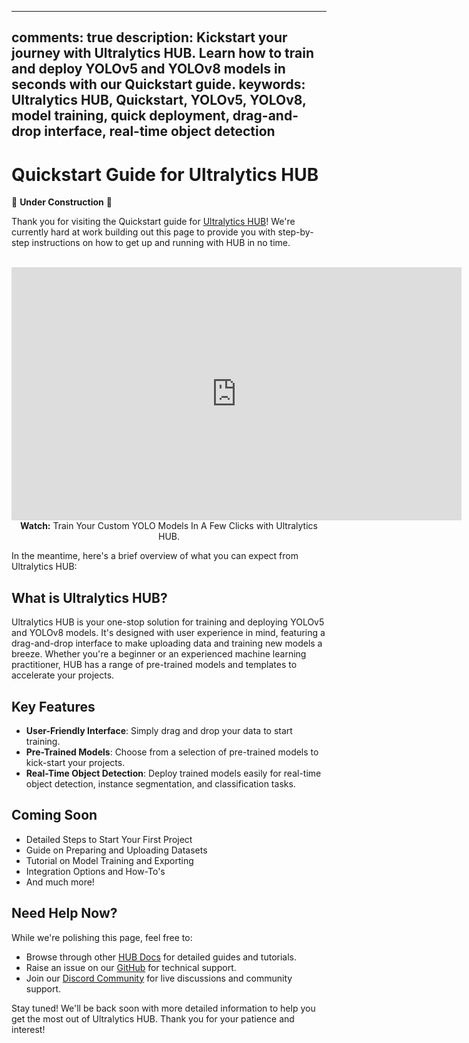 ______________________________________________________________________

## comments: true description: Kickstart your journey with Ultralytics HUB. Learn how to train and deploy YOLOv5 and YOLOv8 models in seconds with our Quickstart guide. keywords: Ultralytics HUB, Quickstart, YOLOv5, YOLOv8, model training, quick deployment, drag-and-drop interface, real-time object detection

# Quickstart Guide for Ultralytics HUB

🚧 **Under Construction** 🚧

Thank you for visiting the Quickstart guide for [Ultralytics HUB](https://hub.ultralytics.com/)! We're currently hard at work building out this page to provide you with step-by-step instructions on how to get up and running with HUB in no time.

<p align="center">
  <br>
  <iframe width="720" height="405" src="https://www.youtube.com/embed/lveF9iCMIzc?si=_Q4WB5kMB5qNe7q6"
    title="YouTube video player" frameborder="0"
    allow="accelerometer; autoplay; clipboard-write; encrypted-media; gyroscope; picture-in-picture; web-share"
    allowfullscreen>
  </iframe>
  <br>
  <strong>Watch:</strong> Train Your Custom YOLO Models In A Few Clicks with Ultralytics HUB.
</p>

In the meantime, here's a brief overview of what you can expect from Ultralytics HUB:

## What is Ultralytics HUB?

Ultralytics HUB is your one-stop solution for training and deploying YOLOv5 and YOLOv8 models. It's designed with user experience in mind, featuring a drag-and-drop interface to make uploading data and training new models a breeze. Whether you're a beginner or an experienced machine learning practitioner, HUB has a range of pre-trained models and templates to accelerate your projects.

## Key Features

- **User-Friendly Interface**: Simply drag and drop your data to start training.
- **Pre-Trained Models**: Choose from a selection of pre-trained models to kick-start your projects.
- **Real-Time Object Detection**: Deploy trained models easily for real-time object detection, instance segmentation, and classification tasks.

## Coming Soon

- Detailed Steps to Start Your First Project
- Guide on Preparing and Uploading Datasets
- Tutorial on Model Training and Exporting
- Integration Options and How-To's
- And much more!

## Need Help Now?

While we're polishing this page, feel free to:

- Browse through other [HUB Docs](https://docs.ultralytics.com/hub/) for detailed guides and tutorials.
- Raise an issue on our [GitHub](https://github.com/ultralytics/hub/) for technical support.
- Join our [Discord Community](https://ultralytics.com/discord/) for live discussions and community support.

Stay tuned! We'll be back soon with more detailed information to help you get the most out of Ultralytics HUB. Thank you for your patience and interest!
